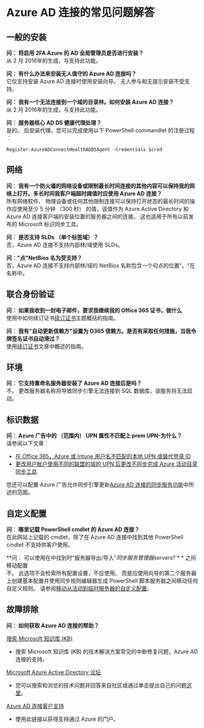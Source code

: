 <properties
    pageTitle="Azure AD 连接︰ 常见问题 |Microsoft Azure"
    description="此页面包含有关常见问题 Azure AD 连接。"
    services="active-directory"
    documentationCenter=""
    authors="billmath"
    manager="femila"
    editor="curtand"/>

<tags
    ms.service="active-directory"
    ms.workload="identity"
    ms.tgt_pltfrm="na"
    ms.devlang="na"
    ms.topic="article"
    ms.date="08/08/2016"
    ms.author="billmath"/>

# <a name="azure-ad-connect-faq"></a>Azure AD 连接的常见问题解答

## <a name="general-installation"></a>一般的安装
**问︰ 将启用 2FA Azure 的 AD 全局管理员是否进行安装？**  
从 2 月 2016年的生成，与支持此功能。

**问︰ 有什么办法来安装无人值守的 Azure AD 连接吗？**  
它仅支持安装 Azure AD 连接时使用安装向导。 无人参与和无提示安装不受支持。

**问︰ 我有一个无法连接到一个域的目录林。如何安装 Azure AD 连接？**  
从 2 月 2016年的生成，与支持此功能。

**问︰ 服务器核心 AD DS 健康代理处理？**  
是的。 后安装代理，您可以完成使用以下 PowerShell commandlet 的注册过程︰ 

`Register-AzureADConnectHealthADDSAgent -Credentials $cred`

## <a name="network"></a>网络
**问︰ 我有一个防火墙的网络设备或限制最长时间连接的其他内容可以保持我的网络上打开。多长时间我客户端超时阈值时应使用 Azure AD 连接？**  
所有网络软件、 物理设备或任何其他限制连接可以保持打开状态的最长时间的操作应使用至少 5 分钟 （300 秒） 的值，该值作为 Azure Active Directory 和 Azure AD 连接客户端的安装位置的服务器之间的连接。 这也适用于所有以前发布的 Microsoft 标识同步工具。

**问︰ 是否支持 SLDs （单个标签域）？**  
否，Azure AD 连接不支持内部林/域使用 SLDs。

**问︰"点"NetBios 名为受支持？**  
否，Azure AD 连接不支持内部林/域的 NetBios 名称包含一个句点的位置"。"在名称中。

## <a name="federation"></a>联合身份验证
**问︰ 如果我收到一封电子邮件，要求我继续我的 Office 365 证书，做什么**  
使用中如何续订证书[续订证书](active-directory-aadconnect-o365-certs.md)主题概括的指南。

**问︰ 我有"自动更新信赖方"设置为 O365 信赖方。是否有采取任何措施，当我令牌签名证书自动滑过？**  
使用[续订证书](active-directory-aadconnect-o365-certs.md)文章中概述的指南。

## <a name="environment"></a>环境
**问︰ 它支持重命名服务器安装了 Azure AD 连接后是吗？**  
不。 更改服务器名称将导致同步引擎无法连接到 SQL 数据库，该服务将无法启动。

## <a name="identity-data"></a>标识数据
**问︰ Azure 广告中的 （范围内） UPN 属性不匹配上 prem UPN-为什么？**  
请参阅以下文章︰

- [在 Office 365，Azure 或 Intune 用户名不匹配的本地 UPN 或替代登录 ID](https://support.microsoft.com/en-us/kb/2523192)
- [更改用户帐户使用不同的联盟的域的 UPN 后更改不同步完成 Azure 活动目录同步工具](https://support.microsoft.com/en-us/kb/2669550)

您还可以配置 Azure 广告允许同步引擎更新[Azure AD 连接的同步服务功能](active-directory-aadconnectsyncservice-features.md)中所述的范围。

## <a name="custom-configuration"></a>自定义配置
**问︰ 哪里记载 PowerShell cmdlet 的 Azure AD 连接？**  
在此网站上记载的 cmdlet，除了在 Azure AD 连接中找到其他 PowerShell cmdlet 不支持供客户使用。

**问︰ 可以使用在中找到时"服务器导出/导入"*同步服务管理器*servers? * * 之间移动配置  
不。 此选项不会检索所有配置设置，不应使用。 而是应使用向导的第二个服务器上创建基本配置并使用同步规则编辑器生成 PowerShell 脚本服务器之间移动任何自定义规则。 请参阅[移动从活动到临时服务器的自定义配置](active-directory-aadconnect-upgrade-previous-version.md#move-custom-configuration-from-active-to-staging-server)。

## <a name="troubleshooting"></a>故障排除
**问︰ 如何获取 Azure AD 连接的帮助？**

[搜索 Microsoft 知识库 (KB)](https://www.microsoft.com/en-us/Search/result.aspx?q=azure%20active%20directory%20connect&form=mssupport)

- 搜索 Microsoft 知识库 (KB) 的技术解决方案常见的中断修复问题，Azure AD 连接的支持。

[Microsoft Azure Active Directory 论坛](https://social.msdn.microsoft.com/Forums/azure/en-US/home?forum=WindowsAzureAD)

- 您可以搜索和浏览的技术问题并回答来自社区或通过单击提出自己的问题[这里](https://social.msdn.microsoft.com/Forums/azure/en-US/newthread?category=windowsazureplatform&forum=WindowsAzureAD&prof=required)。

[Azure AD 连接客户支持](https://manage.windowsazure.com/?getsupport=true)

- 使用此链接以获得支持通过 Azure 的门户。
